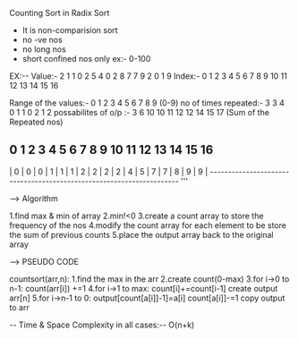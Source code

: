  Counting Sort in Radix Sort
 
- It is non-comparision sort 
- no -ve nos
- no long nos
- short confined nos only ex:- 0-100


EX:--
Value:- 2 1 1 0 2 5 4 0 2 8  7  7  9  2  0  1  9
Index:- 0 1 2 3 4 5 6 7 8 9 10 11 12 13 14 15 16 

Range of the values:-   0 1  2  3  4  5  6  7  8  9    (0-9)
no of times repeated:-  3 3  4  0  1  1  0  2  1  2
possabilites of o/p :-  3 6 10 10 11 12 12 14 15 17   (Sum of the Repeated nos) 

0   1   2   3   4   5   6   7   8   9   10  11  12  13  14  15  16
---------------------------------------------------------------------
| 0 | 0 | 0 | 1 | 1 | 1 | 2 | 2 | 2 | 2 | 4 | 5 | 7 | 7 | 8 | 9 | 9 |
---------------------------------------------------------------------      '''

--> Algorithm

1.find max & min of array
2.min!<0
3.create a count array to store the frequency of the nos
4.modify the count array for each element to be store the sum of previous counts 
5.place the output array back to the original array


--> PSEUDO CODE

countsort(arr,n):
1.find the max in the arr
2.create count(0-max)
3.for i->0 to n-1:
 count(arr[i]) +=1
4.for i->1 to max:
 count[i]+=count[i-1]
create output arr[n]
5.for i->n-1 to 0:
output[count[a[i]]-1]=a[i]
count[a[i]]-=1
copy output to arr

-- Time & Space Complexity in all cases:-- O(n+k)

